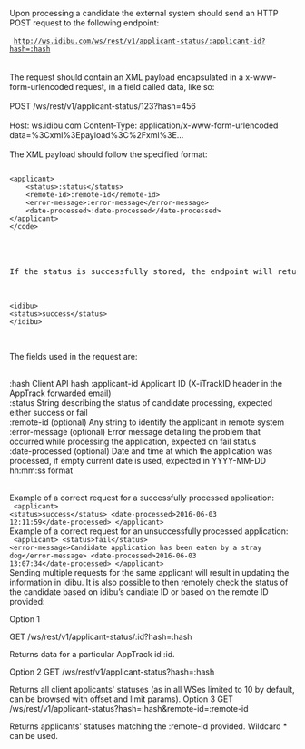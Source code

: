 Upon processing a candidate the external system should send an HTTP POST request to the following endpoint:<br><br>
<code>
http://ws.idibu.com/ws/rest/v1/applicant-status/:applicant-id?hash=:hash
</code><br><br>
The request should contain an XML payload encapsulated in a x-www-form-urlencoded request, in a field called data, like so:
<br><br>
POST /ws/rest/v1/applicant-status/123?hash=456
<br><br>
Host: ws.idibu.com
Content-Type: application/x-www-form-urlencoded
<br>
data=%3Cxml%3Epayload%3C%2Fxml%3E…
<br><br>
The XML payload should follow the specified format:
<br>
<pre>
<code type="xml">
&lt;applicant&gt;
	&lt;status&gt;:status&lt;/status&gt;
	&lt;remote-id&gt;:remote-id&lt;/remote-id&gt;
	&lt;error-message&gt;:error-message&lt;/error-message&gt;
	&lt;date-processed&gt;:date-processed&lt;/date-processed&gt;
&lt;/applicant&gt;
&lt;/code&gt;
</code>
<br><br>
If the status is successfully stored, the endpoint will return a success status message (may also contain other information):
<br>
<code type="xml">
&lt;idibu&gt;
&lt;status&gt;success&lt;/status&gt;
&lt;/idibu&gt;
</code></pre><br>
The fields used in the request are:<br><br>

:hash	Client API hash
:applicant-id	Applicant ID (X-iTrackID header in the AppTrack forwarded email)<br>
:status	String describing the status of candidate processing, expected either success or fail<br>
:remote-id	(optional) Any string to identify the applicant in remote system<br>
:error-message	(optional) Error message detailing the problem that occurred while processing the application, expected on fail status<br>
:date-processed	(optional) Date and time at which the application was processed, if empty current date is used, expected in YYYY-MM-DD hh:mm:ss format<br><br>

Example of a correct request for a successfully processed application:
<br>
<code type="xml">
&lt;applicant&gt;
	&lt;status&gt;success&lt;/status&gt;
	&lt;date-processed&gt;2016-06-03 12:11:59&lt;/date-processed&gt;
&lt;/applicant&gt;
</code>
</br>
Example of a correct request for an unsuccessfully processed application:
<br>
<code type="xml">
&lt;applicant&gt;
	&lt;status&gt;fail&lt;/status&gt;
	&lt;error-message&gt;Candidate application has been eaten by a stray dog&lt;/error-message&gt;
	&lt;date-processed&gt;2016-06-03 13:07:34&lt;/date-processed&gt;
&lt;/applicant&gt;
</code>
</br>
Sending multiple requests for the same applicant will result in updating the information in idibu.
It is also possible to then remotely check the status of the candidate based on idibu’s candiate ID or based on the remote ID provided:

Option 1

GET /ws/rest/v1/applicant-status/:id?hash=:hash

Returns data for a particular AppTrack id :id.

Option 2
GET /ws/rest/v1/applicant-status?hash=:hash


Returns all client applicants' statuses (as in all WSes limited to 10 by default, can be browsed with offset and limit params).
Option 3
GET /ws/rest/v1/applicant-status?hash=:hash&remote-id=:remote-id


Returns applicants' statuses matching the :remote-id provided. Wildcard * can be used.
